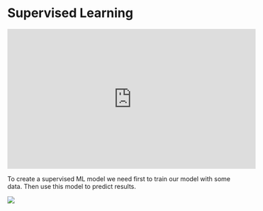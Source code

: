 # Supervised Learning
<iframe width="560" height="315" src="https://www.youtube.com/embed/ACmydtFDTGs" frameborder="0" gesture="media" allow="encrypted-media" allowfullscreen></iframe>

To create a supervised ML model we need first to train our model with some data. Then use this model to predict results.

<img src="http://static1.squarespace.com/static/5206b718e4b0bdc26006bae2/t/554771abe4b0deabe55d5faa/1430745524151/?format=495w" />
